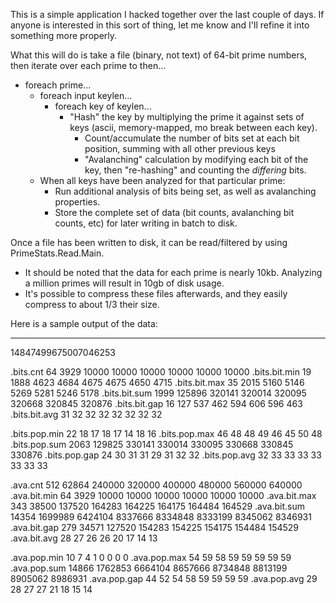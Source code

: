 This is a simple application I hacked together over the last couple of days. If anyone is interested in this sort of thing, let me know and I'll refine it into something more properly.

What this will do is take a file (binary, not text) of 64-bit prime numbers, then iterate over each prime to then...
  - foreach prime...
    - foreach input keylen...
      - foreach key of keylen...
        - "Hash" the key by multiplying the prime it against sets of keys (ascii, memory-mapped, mo break between each key).
          - Count/accumulate the number of bits set at each bit position, summing with all other previous keys
          - "Avalanching" calculation by modifying each bit of the key, then "re-hashing" and counting the _differing_ bits.
    - When all keys have been analyzed for that particular prime:
      - Run additional analysis of bits being set, as well as avalanching properties.
      - Store the complete set of data (bit counts, avalanching bit counts, etc) for later writing in batch to disk.

Once a file has been written to disk, it can be read/filtered by using PrimeStats.Read.Main.
  - It should be noted that the data for each prime is nearly 10kb. Analyzing a million primes will result in 10gb of disk usage.
  - It's possible to compress these files afterwards, and they easily compress to about 1/3 their size.


Here is a sample output of the data:

  --------------------------------------------------------------------------------
  14847499675007046253

  .bits.cnt             64    3929   10000   10000   10000   10000   10000   10000
  .bits.bit.min         19    1888    4623    4684    4675    4675    4650    4715
  .bits.bit.max         35    2015    5160    5146    5269    5281    5246    5178
  .bits.bit.sum       1999  125896  320141  320014  320095  320668  320845  320876
  .bits.bit.gap         16     127     537     462     594     606     596     463
  .bits.bit.avg         31      32      32      32      32      32      32      32

  .bits.pop.min         22      18      17      18      17      14      18      16
  .bits.pop.max         46      48      48      49      46      45      50      48
  .bits.pop.sum       2063  129825  330141  330014  330095  330668  330845  330876
  .bits.pop.gap         24      30      31      31      29      31      32      32
  .bits.pop.avg         32      33      33      33      33      33      33      33

  .ava.cnt             512   62864  240000  320000  400000  480000  560000  640000
  .ava.bit.min          64    3929   10000   10000   10000   10000   10000   10000
  .ava.bit.max         343   38500  137520  164283  164225  164175  164484  164529
  .ava.bit.sum       14354 1699989 6424104 8337666 8334848 8333199 8345062 8346931
  .ava.bit.gap         279   34571  127520  154283  154225  154175  154484  154529
  .ava.bit.avg          28      27      26      26      20      17      14      13

  .ava.pop.min          10       7       4       1       0       0       0       0
  .ava.pop.max          54      59      58      59      59      59      59      59
  .ava.pop.sum       14866 1762853 6664104 8657666 8734848 8813199 8905062 8986931
  .ava.pop.gap          44      52      54      58      59      59      59      59
  .ava.pop.avg          29      28      27      27      21      18      15      14
